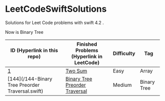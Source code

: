 # LeetCodeSwiftSolutions

Solutions for Leet Code problems with swift 4.2 .

Now is Binary Tree

| ID (Hyperlink in this repo)                      | Finished Problems (Hyperlink in LeetCode)                    | Difficulty | Tag         |
| ------------------------------------------------ | ------------------------------------------------------------ | ---------- | ----------- |
| [1](1-two-sum.playground/Contents.swift)         | [Two Sum](https://leetcode.com/problems/two-sum/)            | Easy       | Array       |
| [144](/144-Binary Tree Preorder Traversal.swift) | [Binary Tree Preorder Traversal](https://leetcode.com/problems/binary-tree-preorder-traversal/) | Medium     | Binary Tree |

